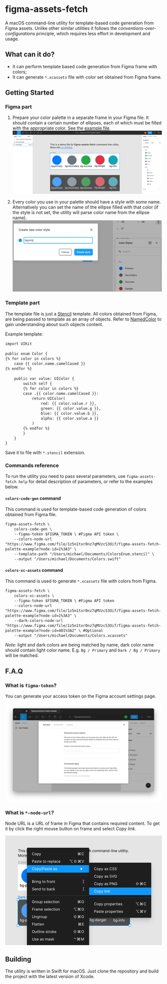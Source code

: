 # figma-assets-fetch

A macOS command-line utility for template-based code generation from Figma assets. Unlike other similar utilities it follows the *conventions-over-configurations* principle, which requires less effort in development and usage.

## What can it do?

- It can perform template based code generation from Figma frame with colors;
- It can generate `*.xcassets` file with color set obtained from Figma frame.

## Getting Started

### Figma part
1. Prepare your color palette in a separate frame in your Figma file. It should contain a certain number of ellipses, each of which must be filled with the appropriate color. See the [example file](https://www.figma.com/file/1z5n1txr0nz7qMVzcS3Oif/figma-assets-fetch-palette-example?node-id=0%3A1).
![Figma palette example](img/figma-palette-example.png)

1. Every color you use in your palette should have a style with some name. Alternatively you can set the name of the ellipse filled with that color (if the style is not set, the utility will parse color name from the ellipse name).
![Creating style name in Figma](img/creating-style-name-in-figma.png)

### Template part
The template file is just a [Stencil](https://github.com/stencilproject/Stencil) template. All colors obtained from Figma, are being passed to template as an array of objects. Refer to [NamedColor](https://github.com/movch/figma-assets-fetch/blob/main/Sources/FigmaAssetsFetch/Domain/Entities/NamedColor.swift) to gain understanding about such objects content.

Example template:

    import UIKit

    public enum Color {
    {% for color in colors %}
        case {{ color.name.camelCased }}
    {% endfor %}

        public var value: UIColor {
            switch self {
            {% for color in colors %}
            case .{{ color.name.camelCased }}:
                return UIColor(
                    red: {{ color.value.r }},
                    green: {{ color.value.g }},
                    blue: {{ color.value.b }},
                    alpha: {{ color.value.a }}
                )
            {% endfor %}
            }
        }
    }
    
Save it to file with `*.stencil` extension.

### Commands reference
To run the utility you need to pass several parameters, use `figma-assets-fetch help` for detail description of parameters, or refer to the examples below.

#### `colors-code-gen` command
This command is used for template-based code generation of colors obtained from Figma file.
        
    figma-assets-fetch \ 
        colors-code-gen \ 
        --figma-token $FIGMA_TOKEN \ #Figma API token \ 
        --colors-node-url "https://www.figma.com/file/1z5n1txr0nz7qMVzcS3Oif/figma-assets-fetch-palette-example?node-id=1%3A3" \ 
        --template-path "/Users/michael/Documents/ColorsEnum.stencil" \
        --output "/Users/michael/Documents/Colors.swift"

#### `colors-xc-assets` command
This command is used to generate `*.xcassets` file with colors from Figma.

    figma-assets-fetch \
        colors-xc-assets \ 
        --figma-token $FIGMA_TOKEN \ #Figma API token
        --colors-node-url "https://www.figma.com/file/1z5n1txr0nz7qMVzcS3Oif/figma-assets-fetch-palette-example?node-id=1%3A3" \ 
        --dark-colors-node-url "https://www.figma.com/file/1z5n1txr0nz7qMVzcS3Oif/figma-assets-fetch-palette-example?node-id=401%3A2" \ #Optional
        --output "/Users/michael/Documents/Colors.xcassets" 

*Note*: light and dark colors are being matched by name, dark color name should contain light color name. E.g. `Bg / Primary` and `Dark / Bg / Primary` will be matched.

## F.A.Q

### What is `figma-token`?
You can generate your access token on the Figma account settings page.

![Generating access token in Figma](img/figma-personal-access-token.png)

### What is `*-node-url`?
Node URL is a URL of frame in Figma that contains required content. To get it by click the right mouse button on frame and select *Copy link*.

![Copying node URL](img/copy-node-url.png)

## Building
The utility is written in Swift for macOS. Just clone the repository and build the project with the latest version of Xcode.
